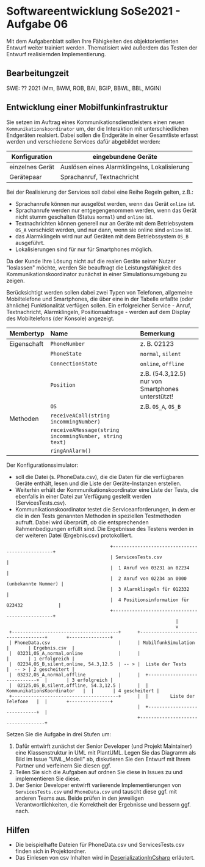 # Softwareentwicklung SoSe2021 - Aufgabe 06

Mit dem Aufgabenblatt sollen Ihre Fähigkeiten des objektorientierten Entwurf weiter trainiert werden. Thematisiert wird außerdem das Testen der Entwurf realisiernden  Implementierung.

## Bearbeitungzeit

SWE: ?? 2021 (Mm, BWM, ROB, BAI, BGIP, BBWL, BBL, MGIN)


## Entwicklung einer Mobilfunkinfrastruktur

Sie setzen im Auftrag eines Kommunikationsdienstleisters einen neuen `Kommunikationskoordinator` um, der die Interaktion mit unterschiedlichen Endgeräten realsiert. Dabei sollen die Endgeräte in einer Gesamtliste erfasst werden und verschiedene Services dafür abgebildet werden:

| Konfiguration   | eingebundene Geräte                          |
|-----------------|----------------------------------------------|
| einzelnes Gerät | Auslösen eines Alarmklingelns, Lokalisierung |
| Gerätepaar      | Sprachanruf, Textnachricht                   |

Bei der Realisierung der Services soll dabei eine Reihe Regeln gelten, z.B.:

+ Sprachanrufe können nur ausgelöst werden, wenn das Gerät `online` ist.
+ Sprachanrufe werden nur entgegengenommen werden, wenn das Gerät nicht stumm geschalten (Status `normal`) und `online` ist.
+ Textnachrichten können generell nur an Geräte mit dem Betriebsystem `OS_A` verschickt werden, und nur dann, wenn sie online sind `online` ist.
+ das Alarmklingeln wird nur auf Geräten mit dem Betriebssystem `OS_B` ausgeführt.
+ Lokalisierungen sind für nur für Smartphones möglich.

Da der Kunde Ihre Lösung nicht auf die realen Geräte seiner Nutzer "loslassen" möchte, werden Sie beauftragt die Leistungsfähigkeit des Kommunikationskoordinator zunächst in einer Simulationsumgebung zu zeigen.

Berücksichtigt werden sollen dabei zwei Typen von Telefonen, allgemeine Mobiltelefone und Smartphones, die über eine in der Tabelle erfaßte (oder ähnliche) Funktionalität verfügen sollen.
Ein erfolgreicher Service - Anruf, Textnachricht, Alarmklingeln, Positionsabfrage - werden auf dem Display des Mobiltelefons (der Konsole) angezeigt.

| Membertyp   | Name                                                   | Bemerkung                                 |
|:----------- |:------------------------------------------------------ |:---------------------------------------- |
| Eigenschaft | `PhoneNumber`                                          | z. B. 02123                               |
|             | `PhoneState`                                           | `normal`, `silent`                        |
|             | `ConnectionState`                                      | `online`, `offline`                       |
|             | `Position`                                             | z.B. (54.3,12.5) nur von Smartphones unterstützt! |
|             | `OS     `                                              | z.B. `OS_A`, `OS_B`                            |
| Methoden    | `receiveACall(string incommingNumber)`                 |                                           |
|             | `receiveAMessage(string incommingNumber, string text)` |                                           |
|             | `ringAnAlarm()`                                        |                                           |

Der Konfigurationssimulator:

+ soll die Datei (s. PhoneData.csv), die die Daten für die verfügbaren Geräte enthält, lesen und die Liste der Geräte-Instanzen erstellen.   
+ Weiterhin erhält der Kommunikationskoordinator eine Liste der Tests, die ebenfalls in einer Datei zur Verfügung gestellt werden (ServicesTests.csv).
+ Kommunikationskoordinator testet die Serviceanforderungen, in dem er die in den Tests genannten Methoden in speziellen Testmethoden aufruft. Dabei wird überprüft, ob die entsprechenden Rahmenbedigungen erfüllt sind. Die Ergebnisse des Testens werden in der weiteren Datei (Ergebnis.csv) protokolliert.

```
                                      +------------------------------------------------+
                                      | ServicesTests.csv                              |
                                      |  1 Anruf von 03231 an 02234                    |
                                      |  2 Anruf von 02234 an 0000 (unbekannte Nummer) |
                                      |  3 Alarmklingeln für 012332                    |
                                      |  4 Positionsinformation für 023432             |
                                      +------------------------------------------------+
                                                              |
                                                              v
 +---------------------------------------+      +-----------------------------------+       +---------------+
 | PhoneData.csv                         |      | MobilfunkSimulation               |       | Ergebnis.csv  |
 |  03231,OS_A,normal,online             |      |                                   |       | 1 erfolgreich |
 |  02234,OS_B,silent,online, 54.3,12.5  | -- > |  Liste der Tests                  |  -- > | 2 gescheitert |
 |  03232,OS_A,normal,offline            |      |  +-----------------------------+  |       | 3 erfolgreich |
 |  02125,OS_B,silent,offline, 54.3,12.5 |      |  | KommunikationsKoordinator   |  |       | 4 gescheitert |
 +---------------------------------------+      |  |        Liste der Telefone   |  |       +---------------+
                                                |  +-----------------------------+  |
                                                +-----------------------------------+

```

Setzen Sie die Aufgabe in drei Stufen um:

1. Dafür entwirft zunächst der Senior Developer (und Projekt Maintainer) eine Klassenstruktur in UML mit PlantUML. Legen Sie das Diagramm als Bild im Issue "UML_Modell" ab, diskutieren Sie den Entwurf mit Ihrem Partner und verfeinern Sie diesen ggf.
2. Teilen Sie sich die Aufgaben auf ordnen Sie diese in Issues zu und implementieren Sie diese.
3. Der Senior Developer entwirft variierende Implementierungen von `ServicesTests.csv` und `PhoneData.csv` und tauscht diese ggf. mit anderen Teams aus. Beide prüfen in den jeweiligen Verantwortlichkeiten, die Korrektheit der Ergebnisse und bessern ggf. nach.

## Hilfen

+ Die beispielhafte Dateien für PhoneData.csv und ServicesTests.csv finden sich in Projektordner.
+ Das Einlesen von csv Inhalten wird in [DeserializationInCsharp](https://www.youtube.com/watch?v=kuOb8_U2jzE) erläutert.
